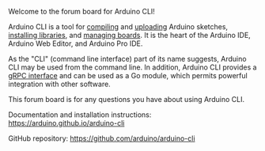Welcome to the forum board for Arduino CLI!

Arduino CLI is a tool for [compiling](https://arduino.github.io/arduino-cli/latest/commands/arduino-cli_compile/) and [uploading](https://arduino.github.io/arduino-cli/latest/commands/arduino-cli_upload/) Arduino sketches, [installing libraries](https://arduino.github.io/arduino-cli/latest/commands/arduino-cli_lib/), and [managing boards](https://arduino.github.io/arduino-cli/latest/commands/arduino-cli_core/). It is the heart of the Arduino IDE, Arduino Web Editor, and Arduino Pro IDE.

As the "CLI" (command line interface) part of its name suggests, Arduino CLI may be used from the command line. In addition, Arduino CLI provides a [gRPC interface](https://arduino.github.io/arduino-cli/latest/rpc/commands/) and can be used as a Go module, which permits powerful integration with other software.

This forum board is for any questions you have about using Arduino CLI.

Documentation and installation instructions:
<https://arduino.github.io/arduino-cli>

GitHub repository:
<https://github.com/arduino/arduino-cli>
